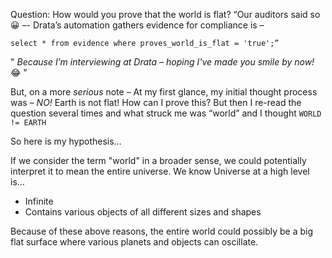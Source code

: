 Question: How would you prove that the world is flat?
 “Our auditors said so 😀 –-
Drata’s automation gathers evidence for compliance is – 

`select * from evidence where proves_world_is_flat = 'true';”`
    
" _Because I’m interviewing at Drata – hoping I've made you smile by now!_ 😂 "

But, on a more *serious* note – 
At my first glance, my initial thought process was – *NO!* Earth is not flat! How can I prove this? 
But then I re-read the question several times and what struck me was “world” and I thought `WORLD != EARTH` 

So here is my hypothesis…

If we consider the term "world" in a broader sense, we could potentially interpret it to mean the entire universe. 
We know Universe at a high level is…
- Infinite
- Contains various objects of all different sizes and shapes

Because of these above reasons, the entire world could possibly be a big flat surface where various planets and objects can oscillate.  
